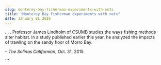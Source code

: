 ```yaml
---
slug: monterey-bay-fisherman-experiments-with-nets
title: "Monterey Bay fisherman experiments with nets"
date: January 01 2020
---
```


 
<p>
  . . . Professor James Lindholm of CSUMB studies the ways fishing methods alter
  habitat. In a study published earlier this year, he analyzed the impacts of
  trawling on the sandy floor of Morro Bay.
</p>
<p>– <em>The Salinas Californian</em>, Oct. 31, 2015</p>
```
